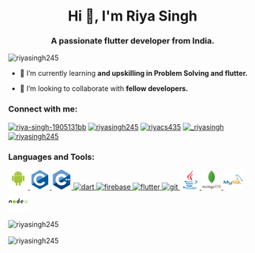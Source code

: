 <h1 align="center">Hi 👋, I'm Riya Singh</h1>
<h3 align="center">A passionate flutter developer from India.</h3>

<p align="left"> <img src="https://komarev.com/ghpvc/?username=riyasingh245&label=Profile%20views&color=0e75b6&style=flat" alt="riyasingh245" /> </p>

- 🌱 I’m currently learning **and upskilling in Problem Solving and flutter.**

- 👯 I’m looking to collaborate with **fellow developers.**

<h3 align="left">Connect with me:</h3>
<p align="left">
<a href="https://linkedin.com/in/riya-singh-1905131bb" target="blank"><img align="center" src="https://raw.githubusercontent.com/rahuldkjain/github-profile-readme-generator/master/src/images/icons/Social/linked-in-alt.svg" alt="riya-singh-1905131bb" height="30" width="40" /></a>
<a href="https://www.codechef.com/users/riyasingh245" target="blank"><img align="center" src="https://cdn.jsdelivr.net/npm/simple-icons@3.1.0/icons/codechef.svg" alt="riyasingh245" height="30" width="40" /></a>
<a href="https://www.hackerrank.com/riyacs435" target="blank"><img align="center" src="https://raw.githubusercontent.com/rahuldkjain/github-profile-readme-generator/master/src/images/icons/Social/hackerrank.svg" alt="riyacs435" height="30" width="40" /></a>
<a href="https://www.leetcode.com/_riyasingh" target="blank"><img align="center" src="https://raw.githubusercontent.com/rahuldkjain/github-profile-readme-generator/master/src/images/icons/Social/leet-code.svg" alt="_riyasingh" height="30" width="40" /></a>
<a href="https://auth.geeksforgeeks.org/user/riyasingh245" target="blank"><img align="center" src="https://raw.githubusercontent.com/rahuldkjain/github-profile-readme-generator/master/src/images/icons/Social/geeks-for-geeks.svg" alt="riyasingh245" height="30" width="40" /></a>
</p>

<h3 align="left">Languages and Tools:</h3>
<p align="left"> <a href="https://developer.android.com" target="_blank" rel="noreferrer"> <img src="https://raw.githubusercontent.com/devicons/devicon/master/icons/android/android-original-wordmark.svg" alt="android" width="40" height="40"/> </a> <a href="https://www.cprogramming.com/" target="_blank" rel="noreferrer"> <img src="https://raw.githubusercontent.com/devicons/devicon/master/icons/c/c-original.svg" alt="c" width="40" height="40"/> </a> <a href="https://www.w3schools.com/cpp/" target="_blank" rel="noreferrer"> <img src="https://raw.githubusercontent.com/devicons/devicon/master/icons/cplusplus/cplusplus-original.svg" alt="cplusplus" width="40" height="40"/> </a> <a href="https://dart.dev" target="_blank" rel="noreferrer"> <img src="https://www.vectorlogo.zone/logos/dartlang/dartlang-icon.svg" alt="dart" width="40" height="40"/> </a> <a href="https://firebase.google.com/" target="_blank" rel="noreferrer"> <img src="https://www.vectorlogo.zone/logos/firebase/firebase-icon.svg" alt="firebase" width="40" height="40"/> </a> <a href="https://flutter.dev" target="_blank" rel="noreferrer"> <img src="https://www.vectorlogo.zone/logos/flutterio/flutterio-icon.svg" alt="flutter" width="40" height="40"/> </a> <a href="https://git-scm.com/" target="_blank" rel="noreferrer"> <img src="https://www.vectorlogo.zone/logos/git-scm/git-scm-icon.svg" alt="git" width="40" height="40"/> </a> <a href="https://www.java.com" target="_blank" rel="noreferrer"> <img src="https://raw.githubusercontent.com/devicons/devicon/master/icons/java/java-original.svg" alt="java" width="40" height="40"/> </a> <a href="https://www.mongodb.com/" target="_blank" rel="noreferrer"> <img src="https://raw.githubusercontent.com/devicons/devicon/master/icons/mongodb/mongodb-original-wordmark.svg" alt="mongodb" width="40" height="40"/> </a> <a href="https://www.mysql.com/" target="_blank" rel="noreferrer"> <img src="https://raw.githubusercontent.com/devicons/devicon/master/icons/mysql/mysql-original-wordmark.svg" alt="mysql" width="40" height="40"/> </a> <a href="https://nodejs.org" target="_blank" rel="noreferrer"> <img src="https://raw.githubusercontent.com/devicons/devicon/master/icons/nodejs/nodejs-original-wordmark.svg" alt="nodejs" width="40" height="40"/> </a> </p>

<p><img align="center" src="https://github-readme-stats.vercel.app/api/top-langs?username=riyasingh245&show_icons=true&locale=en&layout=compact" alt="riyasingh245" /></p>

<p><img align="center" src="https://github-readme-streak-stats.herokuapp.com/?user=riyasingh245&" alt="riyasingh245" /></p>
